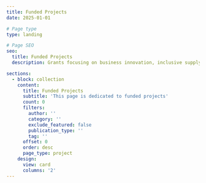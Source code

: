 ```yaml
---
title: Funded Projects
date: 2025-01-01

# Page type
type: landing

# Page SEO
seo:
  title: Funded Projects
  description: Grants focusing on business innovation, inclusive supply chains, and economic development initiatives.

sections:
  - block: collection
    content:
      title: Funded Projects
      subtitle: 'This page is dedicated to funded projects'
      count: 0
      filters:
        author: ''
        category: ''
        exclude_featured: false
        publication_type: ''
        tag: ''
      offset: 0
      order: desc
      page_type: project
    design:
      view: card
      columns: '2'
---
```

